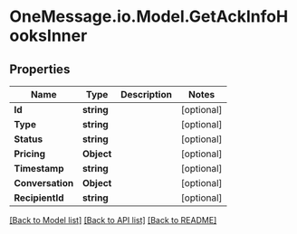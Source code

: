 # OneMessage.io.Model.GetAckInfoHooksInner

## Properties

Name | Type | Description | Notes
------------ | ------------- | ------------- | -------------
**Id** | **string** |  | [optional] 
**Type** | **string** |  | [optional] 
**Status** | **string** |  | [optional] 
**Pricing** | **Object** |  | [optional] 
**Timestamp** | **string** |  | [optional] 
**Conversation** | **Object** |  | [optional] 
**RecipientId** | **string** |  | [optional] 

[[Back to Model list]](../README.md#documentation-for-models) [[Back to API list]](../README.md#documentation-for-api-endpoints) [[Back to README]](../README.md)

